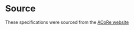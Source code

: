 # Source
These specifications were sourced from the [ACoRe website](https://sites.google.com/view/acore-goal-conflict-resolution)